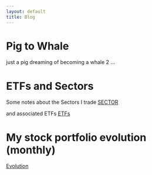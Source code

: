 ```yaml
---
layout: default
title: Blog
---
```

# Pig to Whale

just a pig dreaming of becoming a whale 2 ...

# ETFs and Sectors
Some notes about the Sectors I trade [SECTOR](sectors.md)

and associated ETFs [ETFs](etf.md)


# My stock portfolio evolution (monthly)

[Evolution](MonthlyUpdate.md)